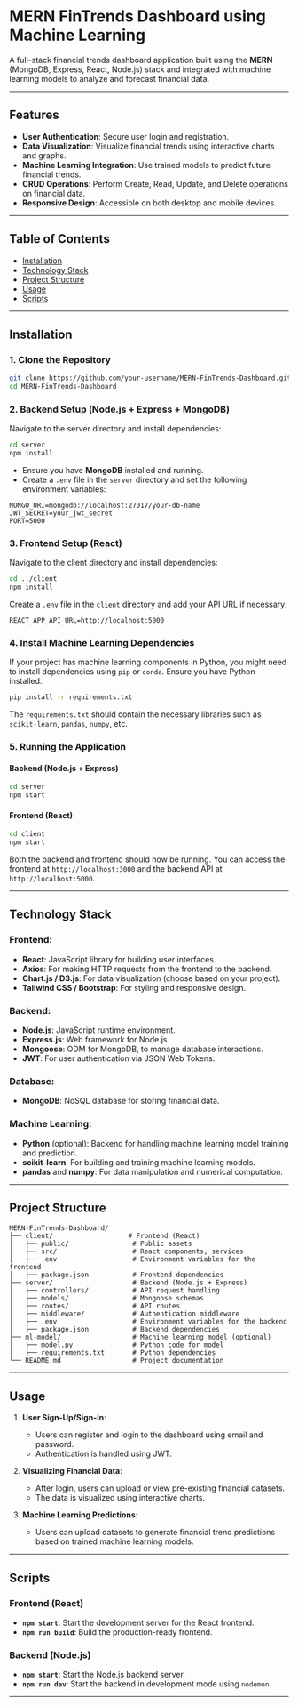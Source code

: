 
# MERN FinTrends Dashboard using Machine Learning

A full-stack financial trends dashboard application built using the **MERN** (MongoDB, Express, React, Node.js) stack and integrated with machine learning models to analyze and forecast financial data.

---

## Features
- **User Authentication**: Secure user login and registration.
- **Data Visualization**: Visualize financial trends using interactive charts and graphs.
- **Machine Learning Integration**: Use trained models to predict future financial trends.
- **CRUD Operations**: Perform Create, Read, Update, and Delete operations on financial data.
- **Responsive Design**: Accessible on both desktop and mobile devices.

---

## Table of Contents
- [Installation](#installation)
- [Technology Stack](#technology-stack)
- [Project Structure](#project-structure)
- [Usage](#usage)
- [Scripts](#scripts)

---

## Installation

### 1. Clone the Repository

```bash
git clone https://github.com/your-username/MERN-FinTrends-Dashboard.git
cd MERN-FinTrends-Dashboard
```

### 2. Backend Setup (Node.js + Express + MongoDB)

Navigate to the server directory and install dependencies:

```bash
cd server
npm install
```

- Ensure you have **MongoDB** installed and running.
- Create a `.env` file in the `server` directory and set the following environment variables:

```
MONGO_URI=mongodb://localhost:27017/your-db-name
JWT_SECRET=your_jwt_secret
PORT=5000
```

### 3. Frontend Setup (React)

Navigate to the client directory and install dependencies:

```bash
cd ../client
npm install
```

Create a `.env` file in the `client` directory and add your API URL if necessary:

```
REACT_APP_API_URL=http://localhost:5000
```

### 4. Install Machine Learning Dependencies

If your project has machine learning components in Python, you might need to install dependencies using `pip` or `conda`. Ensure you have Python installed.

```bash
pip install -r requirements.txt
```

The `requirements.txt` should contain the necessary libraries such as `scikit-learn`, `pandas`, `numpy`, etc.

### 5. Running the Application

#### Backend (Node.js + Express)

```bash
cd server
npm start
```

#### Frontend (React)

```bash
cd client
npm start
```

Both the backend and frontend should now be running. You can access the frontend at `http://localhost:3000` and the backend API at `http://localhost:5000`.

---

## Technology Stack

### Frontend:
- **React**: JavaScript library for building user interfaces.
- **Axios**: For making HTTP requests from the frontend to the backend.
- **Chart.js / D3.js**: For data visualization (choose based on your project).
- **Tailwind CSS / Bootstrap**: For styling and responsive design.

### Backend:
- **Node.js**: JavaScript runtime environment.
- **Express.js**: Web framework for Node.js.
- **Mongoose**: ODM for MongoDB, to manage database interactions.
- **JWT**: For user authentication via JSON Web Tokens.

### Database:
- **MongoDB**: NoSQL database for storing financial data.

### Machine Learning:
- **Python** (optional): Backend for handling machine learning model training and prediction.
- **scikit-learn**: For building and training machine learning models.
- **pandas** and **numpy**: For data manipulation and numerical computation.

---

## Project Structure

```
MERN-FinTrends-Dashboard/
├── client/                   # Frontend (React)
│   ├── public/                # Public assets
│   ├── src/                   # React components, services
│   ├── .env                   # Environment variables for the frontend
│   ├── package.json           # Frontend dependencies
├── server/                    # Backend (Node.js + Express)
│   ├── controllers/           # API request handling
│   ├── models/                # Mongoose schemas
│   ├── routes/                # API routes
│   ├── middleware/            # Authentication middleware
│   ├── .env                   # Environment variables for the backend
│   ├── package.json           # Backend dependencies
├── ml-model/                  # Machine learning model (optional)
│   ├── model.py               # Python code for model
│   ├── requirements.txt       # Python dependencies
└── README.md                  # Project documentation
```

---

## Usage

1. **User Sign-Up/Sign-In**: 
   - Users can register and login to the dashboard using email and password.
   - Authentication is handled using JWT.

2. **Visualizing Financial Data**:
   - After login, users can upload or view pre-existing financial datasets.
   - The data is visualized using interactive charts.

3. **Machine Learning Predictions**:
   - Users can upload datasets to generate financial trend predictions based on trained machine learning models.

---

## Scripts

### Frontend (React)
- **`npm start`**: Start the development server for the React frontend.
- **`npm run build`**: Build the production-ready frontend.

### Backend (Node.js)
- **`npm start`**: Start the Node.js backend server.
- **`npm run dev`**: Start the backend in development mode using `nodemon`.

---
